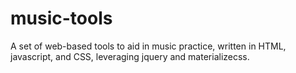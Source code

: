 # music-tools
A set of web-based tools to aid in music practice, written in HTML, javascript, and CSS, leveraging jquery and materializecss. 

